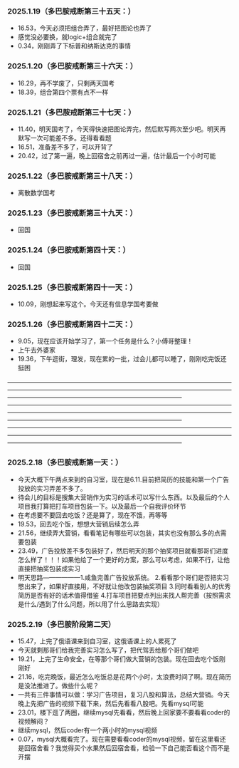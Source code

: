 ### 2025.1.19（多巴胺戒断第三十五天：）
- 16.53，今天必须把组合弄了，最好把图论也弄了
- 感觉没必要换，就logic+组合就完了
- 0.34，刚刚弄了下标普和纳斯达克的事情

### 2025.1.20（多巴胺戒断第三十六天：）
- 16.29，再不学废了，只剩两天国考
- 18.39，组合第四个票有点不一样

### 2025.1.21（多巴胺戒断第三十七天：）
- 11.40，明天国考了，今天得快速把图论弄完，然后默写两次至少吧。明天再默写一次可能差不多。还得看看题
- 16.51，准备差不多了，可以开背了
- 20.42，过了第一遍，晚上回宿舍之前再过一遍，估计最后一个小时可能

### 2025.1.22（多巴胺戒断第三十八天：）
- 离散数学国考

### 2025.1.23（多巴胺戒断第三十九天：）
- 回国

### 2025.1.24（多巴胺戒断第四十天：）
- 回国

### 2025.1.25（多巴胺戒断第四十一天：）
- 10.09，刚想起来写这个。今天还有信息学国考要做

### 2025.1.26（多巴胺戒断第四十二天：）
- 9.05，现在应该开始学习了，第一个任务是什么？小傅哥整理！
- 上午去外婆家
- 19.36，下午逛街，理发，现在累的一批，过会儿都可以睡了，刚刚吃完饭还挺困

————————————————————————————————————————————————————————————————————————————————————————————————————
————————————————————————————————————————————————————————————————————————————————————————————————————
————————————————————————————————————————————————————————————————————————————————————————————————————

### 2025.2.18（多巴胺戒断第一天：）
- 今天大概下午两点来到的自习室，现在是6.11.目前把简历的技能和第一个广告投放的实习弄差不多了。
- 待会儿的目标是搜集大营销作为实习的话术可以写什么东西。以及最后的个人项目我打算把打车项目包装一下。以及最后一个自我评价环节
- 在考虑要不要回去吃饭？还是算了，现在不饿，再等等
- 19.53，回去吃个饭，想想大营销后续怎么弄
- 21.56，继续弄大营销，看看笔记有哪些可以包装，其实也没有那么多的点需要包装
- 23.49，广告投放差不多包装好了，然后明天的那个抽奖项目就看那哥们进度怎么样了！！！如果他给了一个更好的方案，那么可以考虑，如果不行，让他直接把抽奖包装成实习
- 明天思路——————1.咸鱼完善广告投放系统。   2.看看那个哥们是否把实习憋出来了，如果好直接用，不好就让他改包装抽奖项目      3.同时看看别人的优秀简历是否有好的话术值得借鉴     4.打车项目把要点列出来找人帮完善（按照需求是什么/遇到了什么问题，所以用了什么思路去实现）

### 2025.2.19（多巴胺阶段第二天）
- 15.47，上完了俄语课来到自习室，这俄语课上的人累死了
- 今天就剩那哥们给我完善实习怎么写了，把代驾丢给那个哥们做吧
- 19.21，上完了生命安全，在等那个哥们做大营销的包装。现在回去吃个饭刚刚好
- 21.16，吃完晚饭，最近怎么吃饭总是花两个小时，太浪费时间了啊。现在简历是没法推进了。做些什么呢？
- 一共有三件事情可以做：学习广告项目，复习八股和算法，总结大营销。今天晚上先把广告的视频下载下来，然后先看看八股吧。先看mysql可能
- 23.01，楼下逛了两圈，继续mysql先看看，然后晚上回家要不要看看coder的视频解闷？
- 继续mysql，然后coder有一个两小时的mysql视频
- 0.07，mysql大概看完了。现在需要看看coder的mysql视频，留在这里看还是回宿舍看？我觉得买个水果然后回宿舍看，检验一下自己能否看这个而不是开摆

